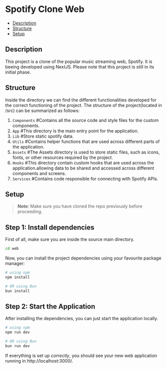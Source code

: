 # Spotify Clone Web

- [Description](#description)
- [Structure](#structure)
- [Setup](#setup)

## Description
This project is a clone of the popular music streaming web, Spotify. It is beeing developed using NextJS. Please note that this project is still in its initial phase.

## Structure

Inside the directory we can find the different functionalities developed for the correct functioning of the project. The structure of the project(located in /src) can be summarized as follows:

1. `Components` #Contains all the source code and style files for the custom components.
2. `App` #This directory is the main entry point for the application.
3. `Lib` #Store static spotify data.
4. `Utils` #Contains helper functions that are used across different parts of the application.
5. `Assets` #The Assets directory is used to store static files, such as icons, fonts, or other resources required by the project.
6. `Hooks` #This directory contain custom hooks that are used across the application.allowing data to be shared and accessed across different components and screens.
7. `Services` #Contains code responsible for connecting with Spotify APIs.

## Setup

>**Note**: Make sure you have cloned the repo previously before proceeding.

## Step 1: Install dependencies

First of all, make sure you are inside the source main directory.
```bash
cd web
```

Now, you can install the project dependencies using your favourite package manager:
```bash
# using npm
npm install

# OR using Bun
bun install
```

## Step 2: Start the Application

After installing the dependencies, you can just start the application locally.
```bash
# using npm
npm run dev

# OR using Bun
bun run dev
```

If everything is set up _correctly_, you should see your new web application running in http://localhost:3000/.
